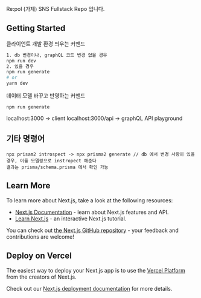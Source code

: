 Re:pol (가제) SNS Fullstack Repo 입니다.

## Getting Started

클라이언트 개발 환경 띄우는 커맨드

```bash
1. db 변경이나, graphQL 코드 변경 없을 경우
npm run dev
2. 있을 경우
npm run generate
# or
yarn dev
```
데이터 모델 바꾸고 반영하는 커맨드

```
npm run generate
```

localhost:3000 -> client
localhost:3000/api -> graphQL API playground

## 기타 명령어

```
npx prisam2 introspect -> npx prisma2 generate // db 에서 변경 사항이 있을 경우, 이를 모델링으로 instropect 해준다
결과는 prisma/schema.prisma 에서 확인 가능
```

## Learn More

To learn more about Next.js, take a look at the following resources:

- [Next.js Documentation](https://nextjs.org/docs) - learn about Next.js features and API.
- [Learn Next.js](https://nextjs.org/learn) - an interactive Next.js tutorial.

You can check out [the Next.js GitHub repository](https://github.com/vercel/next.js/) - your feedback and contributions are welcome!

## Deploy on Vercel

The easiest way to deploy your Next.js app is to use the [Vercel Platform](https://vercel.com/import?utm_medium=default-template&filter=next.js&utm_source=create-next-app&utm_campaign=create-next-app-readme) from the creators of Next.js.

Check out our [Next.js deployment documentation](https://nextjs.org/docs/deployment) for more details.
